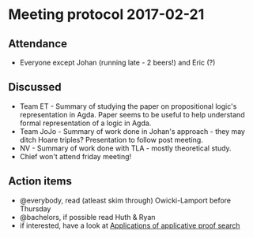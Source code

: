 Meeting protocol 2017-02-21
===========================

Attendance
----------
* Everyone except Johan (running late - 2 beers!) and Eric (?)

Discussed
---------

* Team ET - Summary of studying the paper on propositional logic's representation in Agda. Paper seems to be useful to help understand formal representation of a logic in Agda.
* Team JoJo - Summary of work done in Johan's approach - they may ditch Hoare triples? Presentation to follow post meeting.
* NV - Summary of work done with TLA - mostly theoretical study.
* Chief won't attend friday meeting!

Action items
------------
* @everybody, read (atleast skim through) Owicki-Lamport before Thursday
* @bachelors, if possible read Huth & Ryan
* if interested, have a look at [Applications of applicative proof search](http://dl.acm.org/citation.cfm?id=2976030)
